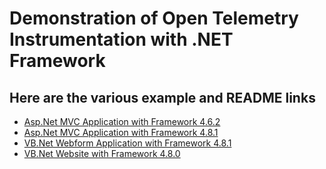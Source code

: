 # Demonstration of Open Telemetry Instrumentation with .NET Framework

## Here are the various example and README links

- [Asp.Net MVC Application with Framework 4.6.2](https://github.com/goplayerzero/open-telemetry-dotnet-framework/tree/main/AspdotNetFramework)
- [Asp.Net MVC Application with Framework 4.8.1](https://github.com/goplayerzero/open-telemetry-dotnet-framework/tree/main/AspdotNet481)
- [VB.Net Webform Application with Framework 4.8.1](https://github.com/goplayerzero/open-telemetry-dotnet-framework/tree/main/WebFormsVBNET481)
- [VB.Net Website with Framework 4.8.0](https://github.com/goplayerzero/open-telemetry-dotnet-framework/tree/main/websitevb48)
